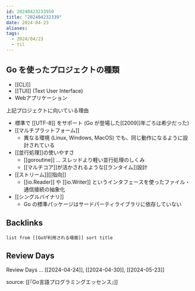 ```yaml
---
id: 20240423233950
title: "202404232339"
date: 2024-04-23
aliases:
tags:
  - 2024/04/23
  - til
---
```

## Go を使ったプロジェクトの種類
- [[CLI]]
- [[TUI]] (Text User Interface)
- Webアプリケーション

上記プロジェクトに向いている理由
- 標準で [[UTF-8]] をサポート (Go が登場した[[2009]]年ごろは希少だった)
- [[マルチプラットフォーム]]
  - 異なる環境 (Linux, Windows, MacOS) でも、同じ動作になるように設計されている
- [[並行処理]]の使いやすさ
  - [[goroutine]] … スレッドより軽い並行処理のしくみ
  - [[マルチコア]]が活かされるような[[ランタイム]]設計
- [[ストリーム]][[指向]]
  - [[io.Reader]] や [[io.Writer]] というインタフェースを使ったファイル・通信接続の抽象化
- [[シングルバイナリ]]
  - Go の標準パッケージはサードパーティライブラリに依存していない


## Backlinks
```dataview
list from [[Goが利用される場面]] sort title
```

## Review Days
Review Days … [[2024-04-24]], [[2024-04-30]], [[2024-05-23]]

source: [[『Go言語プログラミングエッセンス』]]
